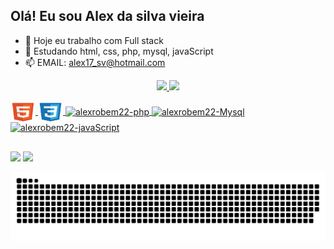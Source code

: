 ## Olá! Eu sou Alex da silva vieira

- 🔭 Hoje eu trabalho  com Full stack
- 🌱 Estudando html, css, php, mysql, javaScript
- 📫 EMAIL: alex17_sv@hotmail.com


<div align="center">
  <a href="https://github.com/alexrobem22">
  <img height="180em" src="https://github-readme-stats.vercel.app/api?username=alexrobem22&show_icons=true&theme=dracula&include_all_commits=true&count_private=true"/>
  <img height="180em" src="https://github-readme-stats.vercel.app/api/top-langs/?username=alexrobem22&layout=compact&langs_count=7&theme=dracula"/>
</div>
  
<div style="display: inline_block"><br>
  
  <img align="center" alt="alexrobem22-HTML" height="30" width="40" src="https://raw.githubusercontent.com/devicons/devicon/master/icons/html5/html5-original.svg">
  <img align="center" alt="alexrobem22-CSS" height="30" width="40" src="https://raw.githubusercontent.com/devicons/devicon/master/icons/css3/css3-original.svg">
  <img align="center" alt="alexrobem22-php" height="80" width="50" src="https://cdn.jsdelivr.net/gh/devicons/devicon/icons/php/php-original.svg">
  <img align="center" alt="alexrobem22-Mysql" height="80" width="50"  src="https://cdn.jsdelivr.net/gh/devicons/devicon/icons/mysql/mysql-original-wordmark.svg">
  <img align="center" alt="alexrobem22-javaScript" height="30" width="40" src="https://cdn.jsdelivr.net/gh/devicons/devicon/icons/javascript/javascript-original.svg">

</div>
  
  ##
 
<div> 
 
  <a href="https://www.linkedin.com/in/alex-da-silva-vieira/" target="_blank"><img src="https://img.shields.io/badge/-Instagram-%23E4405F?style=for-the-badge&logo=instagram&logoColor=white" target="_blank"></a>
  <a href="www.linkedin.com/in/ 
alex-da-silva-vieira
" target="_blank"><img src="https://img.shields.io/badge/-LinkedIn-%230077B5?style=for-the-badge&logo=linkedin&logoColor=white" target="_blank"></a> 
 
  ![Snake animation](https://github.com/alexrobem22/alexrobem22/blob/output/github-contribution-grid-snake.svg)
 
</div>

